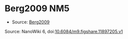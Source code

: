 <a name="material" />

# Berg2009 NM5
<script type="application/ld+json">
  {
    "@context": "https://schema.org/",
    "@type": "ChemicalSubstance",
    "@id": "https://egonw.github.io/nanowiki/nanowiki149.html#material",
    "http://purl.org/dc/terms/conformsTo":
      {
        "@type": "CreativeWork",
        "@id": "https://bioschemas.org/profiles/ChemicalSubstance/0.4-RELEASE/"
      },
    "identfier": "149",
    "name": "Berg2009 NM5",
    "url": "https://egonw.github.io/nanowiki/nanowiki149.html#material",
    "sameAs": "http://127.0.0.1/mediawiki/index.php/Special:URIResolver/Berg2009_NM5"
  }
</script>


* Source: [Berg2009](articleBerg2009.md)


Source: NanoWiki 6, doi:[10.6084/m9.figshare.11897205.v1](https://doi.org/10.6084/m9.figshare.11897205.v1)

